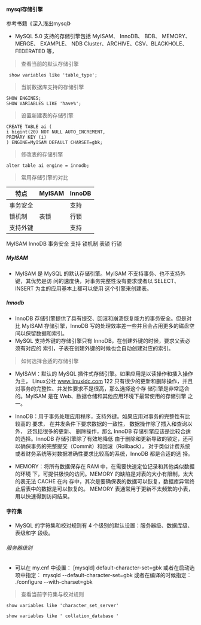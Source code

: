 #### mysql存储引擎

参考书籍《深入浅出mysql》

- MySQL 5.0 支持的存储引擎包括 MyISAM、 InnoDB、 BDB、 MEMORY、 MERGE、 EXAMPLE、
NDB Cluster、ARCHIVE、CSV、BLACKHOLE、FEDERATED 等，

> 查看当前的默认存储引擎

```
 show variables like 'table_type';
```

> 当前数据库支持的存储引擎

```
SHOW ENGINES;
SHOW VARIABLES LIKE 'have%';
```

>设置新建表的存储引擎

```
CREATE TABLE ai (
i bigint(20) NOT NULL AUTO_INCREMENT,
PRIMARY KEY (i)
) ENGINE=MyISAM DEFAULT CHARSET=gbk;
```

> 修改表的存储引擎

```
alter table ai engine = innodb;
```

> 常用存储引擎的对比

 特点 | MyISAM | InnoDB
---|---|---
事务安全|      | 支持
锁机制  | 表锁 | 行锁
支持外键|      | 支持


 MyISAM InnoDB
事务安全    支持
锁机制 表锁 行锁

##### MyISAM
- MyISAM 是 MySQL 的默认存储引擎。MyISAM 不支持事务、也不支持外键，其优势是访
问的速度快，对事务完整性没有要求或者以 SELECT、INSERT 为主的应用基本上都可以使用
这个引擎来创建表。

##### Innodb
- InnoDB 存储引擎提供了具有提交、回滚和崩溃恢复能力的事务安全。但是对比 MyISAM
存储引擎，InnoDB 写的处理效率差一些并且会占用更多的磁盘空间以保留数据和索引。
- MySQL 支持外键的存储引擎只有 InnoDB，在创建外键的时候，要求父表必须有对应的
索引，子表在创建外键的时候也会自动创建对应的索引。

> 如何选择合适的存储引擎

- MyISAM：默认的 MySQL 插件式存储引擎。如果应用是以读操作和插入操作为主，
Linux公社 www.linuxidc.com
122
只有很少的更新和删除操作，并且对事务的完整性、并发性要求不是很高，那么选择这个存
储引擎是非常适合的。MyISAM 是在 Web、数据仓储和其他应用环境下最常使用的存储引擎
之一。

- InnoDB：用于事务处理应用程序，支持外键。如果应用对事务的完整性有比较高的
要求， 在并发条件下要求数据的一致性， 数据操作除了插入和查询以外， 还包括很多的更新、
删除操作，那么 InnoDB 存储引擎应该是比较合适的选择。InnoDB 存储引擎除了有效地降低
由于删除和更新导致的锁定，还可以确保事务的完整提交（Commit）和回滚（Rollback），
对于类似计费系统或者财务系统等对数据准确性要求比较高的系统，InnoDB 都是合适的选
择。

- MEMORY：将所有数据保存在 RAM 中，在需要快速定位记录和其他类似数据的环境
下，可提供极快的访问。MEMORY 的缺陷是对表的大小有限制，太大的表无法 CACHE 在内
存中，其次是要确保表的数据可以恢复，数据库异常终止后表中的数据是可以恢复的。
MEMORY 表通常用于更新不太频繁的小表，用以快速得到访问结果。

#### 字符集

- MySQL 的字符集和校对规则有 4 个级别的默认设置：服务器级、数据库级、表级和字
段级。

######  服务器级别

- 可以在 my.cnf 中设置：
[mysqld]
default-character-set=gbk
或者在启动选项中指定：
mysqld --default-character-set=gbk
或者在编译的时候指定：
./configure --with-charset=gbk

> 查看当前字符集与校对规则

```
show variables like 'character_set_server'

show variables like ' collation_database '
```
